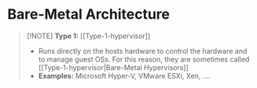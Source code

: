 # Bare-Metal Architecture

> [!NOTE] **Type 1:** [[Type-1-hypervisor]]
> - Runs directly on the hosts hardware to control the hardware and to manage guest OSs. For this reason, they are sometimes called [[Type-1-hypervisor|Bare-Metal Hypervisors]]
> - **Examples:** Microsoft Hyper-V, VMware ESXi, Xen, ....
> 
